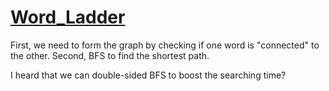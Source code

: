 # [Word_Ladder](https://leetcode.com/problems/word-ladder/)

First, we need to form the graph by checking if one word is "connected" to the other.
Second, BFS to find the shortest path.

I heard that we can double-sided BFS to boost the searching time?
